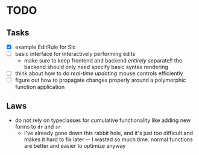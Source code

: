 # TODO

## Tasks

- [x] example EditRule for Slc
- [ ] basic interface for interactively performing edits
  - make sure to keep frontend and backend _entirely_ separate!! the backend should only need specify basic syntax rendering
- [ ] think about how to do _real-time updating_ mouse controls efficiently
- [ ] figure out how to propagate changes properly around a polymorphic function application

## Laws

- do not rely on typeclasses for cumulative functionality like adding new forms to `dr` and `sr`
  - I've already gone down this rabbit hole, and it's just too difficult and makes it hard to fix later -- I wasted so much time. normal functions are better and easier to optimize anyway
